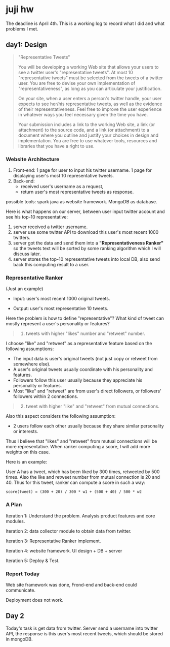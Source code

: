 # juji hw

The deadline is April 4th. This is a working log to record what I did and what problems I met.

## day1: Design

>"Representative Tweets"
>
>You will be developing a working Web site that allows your users to see a twitter user's "representative tweets". At most 10 "representative tweets" must be selected from the tweets of a twitter user. You are free to devise your own implementation of "representativeness", as long as you can articulate your justification.
>
>On your site, when a user enters a person's twitter handle, your user expects to see her/his representative tweets,  as well as the evidence of their representativeness.  Feel free to improve the user experience in whatever ways you feel necessary given the time you have.
>
>Your submission includes a link to the working Web site, a link (or attachment) to the source code, and a link (or attachment) to a document where you outline and justify your choices in design and implementation. You are free to use whatever tools, resources and libraries that you have a right to use.

### Website Architecture

1. Front-end: 1 page for user to input his twitter username. 1 page for displaying user's most 10 representative tweets. 
2. Back-end: 
	+ received user's username as a request, 
	+ return user's most representative tweets as response.

possible tools: spark java as website framework. MongoDB as database.

Here is what happens on our server, between user input twitter account and see his top-10 representative:

1. server received a twitter username.
2. server use some twitter API to download this user's most recent 1000 twitters.
3. server got the data and send them into a **"Representativeness Ranker"** so the tweets text will be sorted by some ranking algorithm which I will discuss later.
4. server stores the top-10 representative tweets into local DB, also send back this computing result to a user.

### Representative Ranker
(Just an example)

+ Input: user's most recent 1000 original tweets.

+ Output: user's most representative 10 tweets.

Here the problem is how to define "representative"? What kind of tweet can mostly represent a user's personality or features?

>1. tweets with higher "likes" number and "retweet" number.

I choose "like" and "retweet" as a representative feature based on the following assumptions:


+ The input data is user's original tweets (not just copy or retweet from somewhere else). 
+ A user's original tweets usually coordinate with his personality and features. 
+ Followers follow this user usually because they appreciate his personality or features.
+ Most "like" and "retweet" are from user's direct followers, or followers' followers within 2 connections.


>2. tweet with higher "like" and "retweet" from mutual connections.

Also this aspect considers the following assumption: 

+ 2 users follow each other usually because they share similar personality or interests. 

Thus I believe that "likes" and "retweet" from mutual connections will be more representative. When ranker computing a score, I will add more weights on this case.

Here is an example:

User A has a tweet, which has been liked by 300 times, retweeted by 500 times. Also the like and retweet number from mutual connection is 20 and 40. Thus for this tweet, ranker can compute a score in such a way:

```
score(tweet) = (300 + 20) / 300 * w1 + (500 + 40) / 500 * w2
```


### A Plan

Iteration 1: Understand the problem. Analysis product features and core modules.

Iteration 2: data collector module to obtain data from twitter. 

Iteration 3: Representative Ranker implement.

Iteration 4: website framework. UI design + DB + server

Iteration 5: Deploy & Test.

### Report Today

Web site framework was done, Frond-end and back-end could communicate. 

Deployment does not work. 

## Day 2

Today's task is get data from twitter. Server send a username into twitter API, the response is this user's most recent tweets, which should be stored in mongoDB.